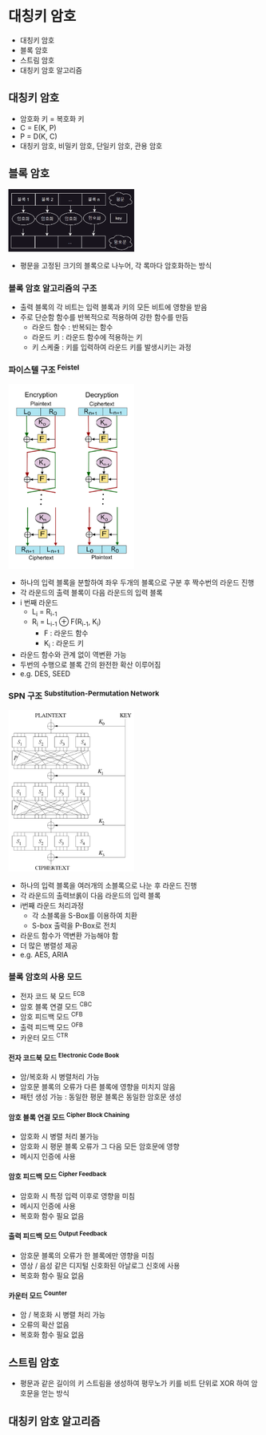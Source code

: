 # 대칭키 암호

- 대칭키 암호
- 블록 암호
- 스트림 암호
- 대칭키 암호 알고리즘

## 대칭키 암호

- 암호화 키 = 복호화 키
- C = E(K, P)
- P = D(K, C)
- 대칭키 암호, 비밀키 암호, 단일키 암호, 관용 암호

## 블록 암호

<img src="img.png"  width="50%"/>

- 평문을 고정된 크기의 블록으로 나누어, 각 록마다 암호화하는 방식

### 블록 암호 알고리즘의 구조

- 출력 블록의 각 비트는 입력 블록과 키의 모든 비트에 영향을 받음
- 주로 단순함 함수를 반복적으로 적용하여 강한 함수를 만듬
    - 라운드 함수 : 반복되는 함수
    - 라운드 키 : 라운드 함수에 적용하는 키
    - 키 스케줄 : 키를 입력하여 라운드 키를 발생시키는 과정

### 파이스텔 구조 <sup>Feistel</sup>

<img src="img_1.png"  width="50%"/>

- 하나의 입력 블록을 분할하여 좌우 두개의 블록으로 구분 후 짝수번의 라운드 진행
- 각 라운드의 출력 블록이 다음 라운드의 입력 블록
- i 번째 라운드
    - L<sub>i</sub> = R<sub>i-1</sub>
    - R<sub>i</sub> = L<sub>i-1</sub> ⊕ F(R<sub>i-1</sub>, K<sub>i</sub>)
        - F : 라운드 함수
        - K<sub>i</sub> : 라운드 키
- 라운드 함수와 관계 없이 역변환 가능
- 두번의 수행으로 블록 간의 완전한 확산 이루어짐
- e.g. DES, SEED

### SPN 구조 <sup>Substitution-Permutation Network</sup>

<img src="img_2.png"  width="50%"/>

- 하나의 입력 블록을 여러개의 소블록으로 나눈 후 라운드 진행
- 각 라운드의 출력브롥이 다음 라운드의 입력 블록
- i번째 라운드 처리과정
    - 각 소블록을 S-Box를 이용하여 치환
    - S-box 출력을 P-Box로 전치
- 라운드 함수가 역변환 가능해야 함
- 더 많은 병렬성 제공
- e.g. AES, ARIA

### 블록 암호의 사용 모드

- 전자 코드 북 모드 <sup>ECB</sup>
- 암호 블록 연결 모드 <sup>CBC</sup>
- 암호 피드백 모드 <sup>CFB</sup>
- 출력 피드백 모드 <sup>OFB</sup>
- 카운터 모드 <sup>CTR</sup>

#### 전자 코드북 모드 <sup>Electronic Code Book</sup>

- 암/복호화 시 병렬처리 가능
- 암호문 블록의 오류가 다른 블록에 영향을 미치지 않음
- 패턴 생성 가능 : 동일한 평문 블록은 동일한 암호문 생성

#### 암호 블록 연결 모드 <sup>Cipher Block Chaining</sup>

- 암호화 시 병렬 처리 불가능
- 암호화 시 평문 블록 오류가 그 다음 모든 암호문에 영향
- 메시지 인증에 사용

#### 암호 피드백 모드 <sup>Cipher Feedback</sup>

- 암호화 시 특정 입력 이후로 영향을 미침
- 메시지 인증에 사용
- 복호화 함수 필요 없음

#### 출력 피드백 모드 <sup>Output Feedback</sup>

- 암호문 블록의 오류가 한 블록에만 영향을 미침
- 영상 / 음성 같은 디지털 신호화된 아날로그 신호에 사용
- 복호화 함수 필요 없음

#### 카운터 모드 <sup>Counter</sup>

- 암 / 복호화 시 병렬 처리 가능
- 오류의 확산 없음
- 복호화 함수 필요 없음

## 스트림 암호

- 평문과 같은 길이의 키 스트림을 생성하여 평무노가 키를 비트 단위로 XOR 하여 암호문을 얻는 방식

## 대칭키 암호 알고리즘

